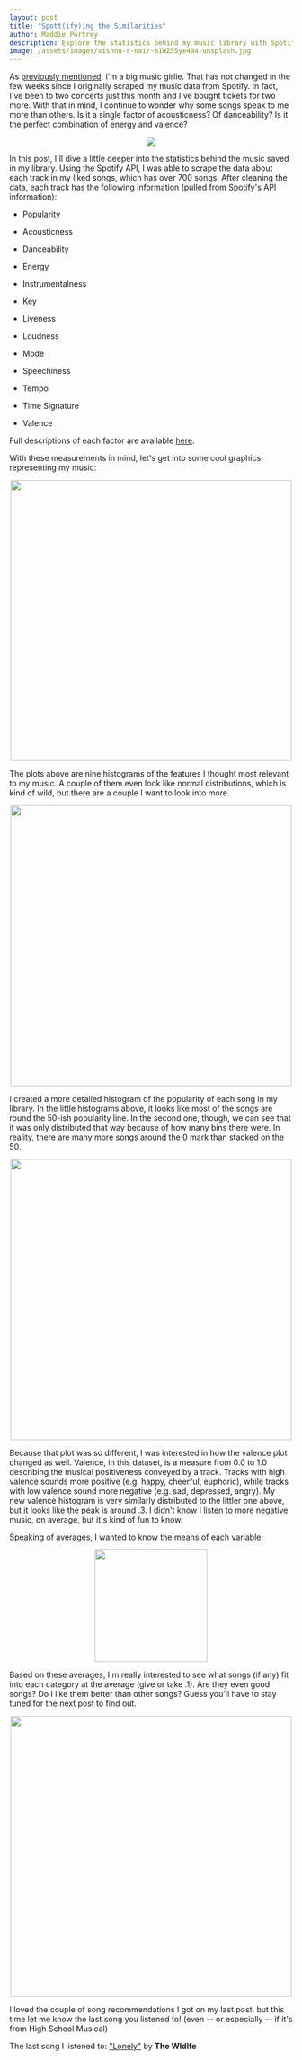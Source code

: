 ```yaml
---
layout: post
title: "Spott(ify)ing the Similarities"
author: Maddie Portrey
description: Explore the statistics behind my music library with Spotify's API
image: /assets/images/vishnu-r-nair-m1WZS5ye404-unsplash.jpg
---
```


As [previously mentioned](https://maddiekkay.github.io/my386blog/2023/03/16/Spotify-Data.html), I'm a big music girlie. That has not changed in the few weeks since I originally scraped my music data from Spotify. In fact, I've been to two concerts just this month and I've bought tickets for two more. With that in mind, I continue to wonder why some songs speak to me more than others. Is it a single factor of acousticness? Of danceability? Is it the perfect combination of energy and valence?

<p align="center">
<img src="https://raw.githubusercontent.com/maddiekkay/my386blog/main/assets/images/steve-harvey-QWUCeS2qVoM-unsplash.jpg"/>
</p>

In this post, I'll dive a little deeper into the statistics behind the music saved in my library. Using the Spotify API, I was able to scrape the data about each track in my liked songs, which has over 700 songs. After cleaning the data, each track has the following information (pulled from Spotify's API information):

 - Popularity

 - Acousticness

 - Danceability

 - Energy

 - Instrumentalness

 - Key

 - Liveness

 - Loudness

 - Mode

 - Speechiness

 - Tempo

 - Time Signature

 - Valence

 Full descriptions of each factor are available [here](https://developer.spotify.com/documentation/web-api/reference/get-several-audio-features).

With these measurements in mind, let's get into some cool graphics representing my music:

<p align="center">
<img src="https://raw.githubusercontent.com/maddiekkay/my386blog/main/assets/images/nineplots.png" alt="" style="width:500px;"/>
</p>

The plots above are nine histograms of the features I thought most relevant to my music. A couple of them even look like normal distributions, which is kind of wild, but there are a couple I want to look into more.

<p align="center">
<img src="https://raw.githubusercontent.com/maddiekkay/my386blog/main/assets/images/popularity.png" alt="" style="width:500px;"/>
</p>

I created a more detailed histogram of the popularity of each song in my library. In the little histograms above, it looks like most of the songs are round the 50-ish popularity line. In the second one, though, we can see that it was only distributed that way because of how many bins there were. In reality, there are many more songs around the 0 mark than stacked on the 50.

<p align="center">
<img src="https://raw.githubusercontent.com/maddiekkay/my386blog/main/assets/images/valence.png" alt="" style="width:500px;"/>
</p>

Because that plot was so different, I was interested in how the valence plot changed as well. Valence, in this dataset, is a measure from 0.0 to 1.0 describing the musical positiveness conveyed by a track. Tracks with high valence sounds more positive (e.g. happy, cheerful, euphoric), while tracks with low valence sound more negative (e.g. sad, depressed, angry). My new valence histogram is very similarly distributed to the littler one above, but it looks like the peak is around .3. I didn't know I listen to more negative music, on average, but it's kind of fun to know.

Speaking of averages, I wanted to know the means of each variable:

<p align="center">
<img src="https://raw.githubusercontent.com/maddiekkay/my386blog/main/assets/images/meantable.png" alt="" style="width:200px;"/>
</p>

Based on these averages, I'm really interested to see what songs (if any) fit into each category at the average (give or take .1). Are they even good songs? Do I like them better than other songs? Guess you'll have to stay tuned for the next post to find out.

<p align="center">
<img src="https://raw.githubusercontent.com/maddiekkay/my386blog/main/assets/images/clem-onojeghuo-pTeZKi29EYE-unsplash.jpg" alt="" style="width:500px;"/>
</p>

I loved the couple of song recommendations I got on my last post, but this time let me know the last song you listened to! (even -- or especially -- if it's from High School Musical)

The last song I listened to: ["Lonely"](https://www.youtube.com/watch?v=ia8EkeF7S88) by **The Wldlfe**